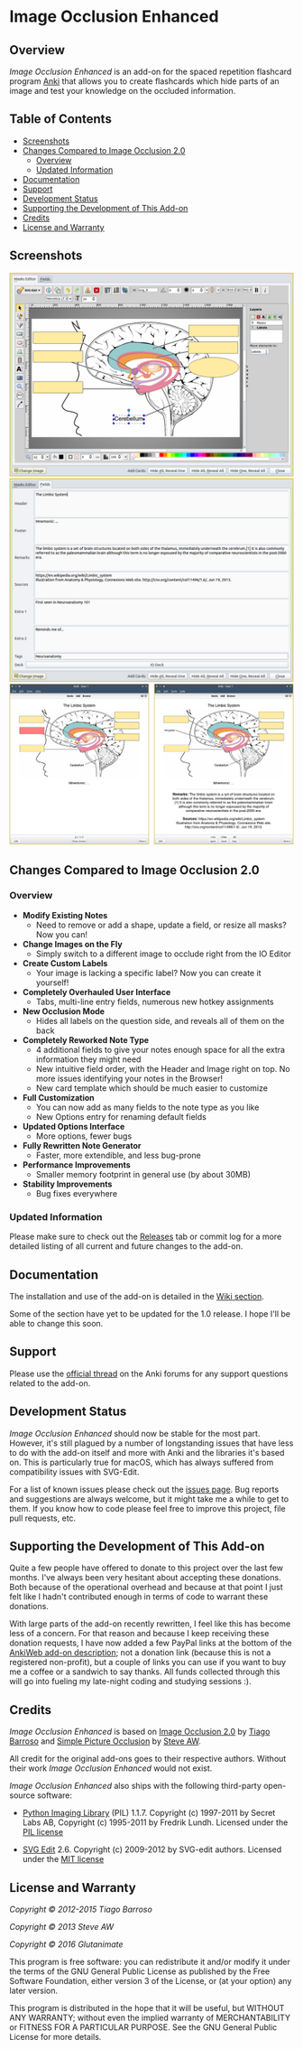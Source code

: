# Image Occlusion Enhanced

## Overview

*Image Occlusion Enhanced* is an add-on for the spaced repetition flashcard program [Anki](http://ankisrs.net/) that allows you to create flashcards which hide parts of an image and test your knowledge on the occluded information.

## Table of Contents

<!-- MarkdownTOC -->

- [Screenshots](#screenshots)
- [Changes Compared to Image Occlusion 2.0](#changes-compared-to-image-occlusion-20)
    - [Overview](#overview)
    - [Updated Information](#updated-information)
- [Documentation](#documentation)
- [Support](#support)
- [Development Status](#development-status)
- [Supporting the Development of This Add-on](#supporting-the-development-of-this-add-on)
- [Credits](#credits)
- [License and Warranty](#license-and-warranty)

<!-- /MarkdownTOC -->

## Screenshots

<p align="center">
    <img src="/screenshots/screenshot-io-editor-1.png?raw=true">
    <img src="/screenshots/screenshot-io-editor-2.png?raw=true">
    <img src="/screenshots/screenshot-io-reviewer.png?raw=true">
</p>

## Changes Compared to Image Occlusion 2.0

### Overview

- **Modify Existing Notes**
    + Need to remove or add a shape, update a field, or resize all masks? Now you can!
- **Change Images on the Fly**
    + Simply switch to a different image to occlude right from the IO Editor
- **Create Custom Labels**
    + Your image is lacking a specific label? Now you can create it yourself!
- **Completely Overhauled User Interface**
    + Tabs, multi-line entry fields, numerous new hotkey assignments
- **New Occlusion Mode**
    + Hides all labels on the question side, and reveals all of them on the back
- **Completely Reworked Note Type**
    + 4 additional fields to give your notes enough space for all the extra information they might need
    + New intuitive field order, with the Header and Image right on top. No more issues identifying your notes in the Browser!
    + New card template which should be much easier to customize
- **Full Customization**
    + You can now add as many fields to the note type as you like
    + New Options entry for renaming default fields
- **Updated Options Interface**
    + More options, fewer bugs
- **Fully Rewritten Note Generator**
    + Faster, more extendible, and less bug-prone
- **Performance Improvements**
    + Smaller memory footprint in general use (by about 30MB)
- **Stability Improvements**
    + Bug fixes everywhere

### Updated Information

Please make sure to check out the [Releases](https://github.com/Glutanimate/image-occlusion-enhanced/releases) tab or commit log for a more detailed listing of all current and future changes to the add-on.

## Documentation

The installation and use of the add-on is detailed in the [Wiki section](https://github.com/Glutanimate/image-occlusion-enhanced/wiki). 

Some of the section have yet to be updated for the 1.0 release. I hope I'll be able to change this soon.

## Support

Please use the [official thread](https://anki.tenderapp.com/discussions/add-ons/8295-image-occlusion-enhanced-official-thread) on the Anki forums for any support questions related to the add-on.

## Development Status

*Image Occlusion Enhanced* should now be stable for the most part. However, it's still plagued by a number of longstanding issues that have less to do with the add-on itself and more with Anki and the libraries it's based on. This is particularly true for macOS, which has always suffered from compatibility issues with SVG-Edit.

For a list of known issues please check out the [issues page](https://github.com/Glutanimate/image-occlusion-enhanced/issues). Bug reports and suggestions are always welcome, but it might take me a while to get to them. If you know how to code please feel free to improve this project, file pull requests, etc.

## Supporting the Development of This Add-on

Quite a few people have offered to donate to this project over the last few months. I've always been very hesitant about accepting these donations. Both because of the operational overhead and because at that point I just felt like I hadn't contributed enough in terms of code to warrant these donations.

With large parts of the add-on recently rewritten, I feel like this has become less of a concern. For that reason and because I keep receiving these donation requests, I have now added a few PayPal links at the bottom of the [AnkiWeb add-on description](https://ankiweb.net/shared/info/1111933094); not a donation link (because this is not a registered non-profit), but a couple of links you can use if you want to buy me a coffee or a sandwich to say thanks. All funds collected through this will go into fueling my late-night coding and studying sessions :).

## Credits

*Image Occlusion Enhanced* is based on [Image Occlusion 2.0](https://github.com/tmbb/image-occlusion-2) by [Tiago Barroso](https://github.com/tmbb) and [Simple Picture Occlusion](https://github.com/steveaw/anki_addons) by [Steve AW](https://github.com/steveaw).

All credit for the original add-ons goes to their respective authors. Without their work *Image Occlusion Enhanced* would not exist.

*Image Occlusion Enhanced* also ships with the following third-party open-source software:

- [Python Imaging Library](http://www.pythonware.com/products/pil/) (PIL) 1.1.7. Copyright (c) 1997-2011 by Secret Labs AB, Copyright (c) 1995-2011 by Fredrik Lundh. Licensed under the [PIL license](http://www.pythonware.com/products/pil/license.htm)
 
- [SVG Edit](https://github.com/SVG-Edit/svgedit) 2.6. Copyright (c) 2009-2012 by SVG-edit authors. Licensed under the [MIT license](https://github.com/SVG-Edit/svgedit/blob/master/LICENSE)

## License and Warranty

*Copyright © 2012-2015 Tiago Barroso*

*Copyright © 2013 Steve AW*

*Copyright © 2016 Glutanimate*

This program is free software: you can redistribute it and/or modify it under the terms of the GNU General Public License as published by the Free Software Foundation, either version 3 of the License, or (at your option) any later version. 

This program is distributed in the hope that it will be useful, but WITHOUT ANY WARRANTY; without even the implied warranty of MERCHANTABILITY or FITNESS FOR A PARTICULAR PURPOSE. See the GNU General Public License for more details.